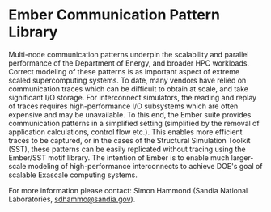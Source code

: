 # Ember Communication Pattern Library

Multi-node communication patterns underpin the scalability and parallel performance of the Department of Energy, and broader HPC workloads. Correct modeling of these patterns is as important aspect of extreme scaled supercomputing systems. To date, many vendors have relied on communication traces which can be difficult to obtain at scale, and take significant I/O storage. For interconnect simulators, the reading and replay of traces requires high-performance I/O subsystems which are often expensive and may be unavailable. To this end, the Ember suite provides communication patterns in a simplified setting (simplified by the removal of application calculations, control flow etc.). This enables more efficient traces to be captured, or in the cases of the Structural Simulation Toolkit (SST), these patterns can be easily replicated without tracing using the Ember/SST motif library. The intention of Ember is to enable much larger-scale modeling of high-performance interconnects to achieve DOE's goal of scalable Exascale computing systems.

For more information please contact: Simon Hammond (Sandia National Laboratories, sdhammo@sandia.gov).
